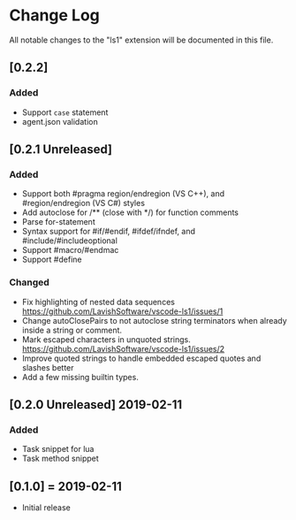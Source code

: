 # Change Log
All notable changes to the "ls1" extension will be documented in this file.

## [0.2.2]
### Added
- Support `case` statement
- agent.json validation

## [0.2.1 Unreleased]
### Added
- Support both #pragma region/endregion (VS C++), and #region/endregion (VS C#) styles
- Add autoclose for /** (close with */) for function comments
- Parse for-statement
- Syntax support for #if/#endif, #ifdef/ifndef, and #include/#includeoptional
- Support #macro/#endmac
- Support #define

### Changed
- Fix highlighting of nested data sequences https://github.com/LavishSoftware/vscode-ls1/issues/1
- Change autoClosePairs to not autoclose string terminators when already inside a string or comment.
- Mark escaped characters in unquoted strings. https://github.com/LavishSoftware/vscode-ls1/issues/2
- Improve quoted strings to handle embedded escaped quotes and slashes better
- Add a few missing builtin types.


## [0.2.0 Unreleased] 2019-02-11
### Added
- Task snippet for lua
- Task method snippet

## [0.1.0] = 2019-02-11
- Initial release